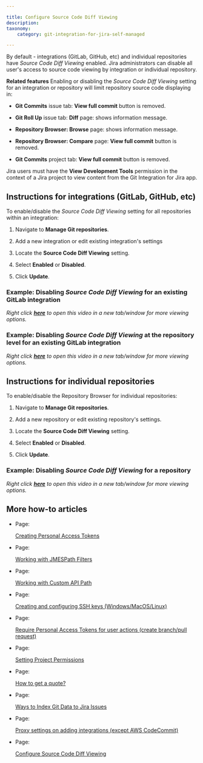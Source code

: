 ```yaml
---

title: Configure Source Code Diff Viewing
description:
taxonomy:
    category: git-integration-for-jira-self-managed

---
```


By default - integrations (GitLab, GitHub, etc) and individual repositories have _Source Code Diff Viewing_ enabled. Jira administrators can disable all user's access to source code viewing by integration or individual repository.

**Related features**
Enabling or disabling the _Source Code Diff Viewing_ setting for an integration or repository will limit repository source code displaying in:

*   **Git Commits** issue tab: **View full commit** button is removed.

*   **Git Roll Up** issue tab: **Diff** page: shows information message.

*   **Repository Browser: Browse** page: shows information message.

*   **Repository Browser: Compare** page: **View full commit** button is removed.

*   **Git Commits** project tab: **View full commit** button is removed.


Jira users must have the **View Development Tools** permission in the context of a Jira project to view content from the Git Integration for Jira app.

## Instructions for integrations (GitLab, GitHub, etc)

To enable/disable the _Source Code Diff Viewing_ setting for all repositories within an integration:

1.  Navigate to **Manage Git repositories**.

2.  Add a new integration or edit existing integration's settings

3.  Locate the **Source Code Diff Viewing** setting.

4.  Select **Enabled** or **Disabled**.

5.  Click **Update**.


### Example: Disabling _Source Code Diff Viewing_ for an existing GitLab integration

_Right click_ [_**here**_](https://bigbrassband.wistia.com/medias/qgatwyyv2m) _to open this video in a new tab/window for more viewing options._

### Example: Disabling _Source Code Diff Viewing_ at the repository level for an existing GitLab integration

_Right click_ [_**here**_](https://bigbrassband.wistia.com/medias/4vpnakdzpf) _to open this video in a new tab/window for more viewing options._

## Instructions for individual repositories

To enable/disable the Repository Browser for individual repositories:

1.  Navigate to **Manage Git repositories**.

2.  Add a new repository or edit existing repository's settings.

3.  Locate the **Source Code Diff Viewing** setting.

4.  Select **Enabled** or **Disabled**.

5.  Click **Update**.


### Example: Disabling _Source Code Diff Viewing_ for a repository

_Right click_ [_**here**_](https://bigbrassband.wistia.com/medias/mtwnmihirc) _to open this video in a new tab/window for more viewing options._

## More how-to articles

*   Page:

    [Creating Personal Access Tokens](/wiki/spaces/GIJDC/pages/107380737/Creating+Personal+Access+Tokens)

*   Page:

    [Working with JMESPath Filters](/wiki/spaces/GIJDC/pages/135430238/Working+with+JMESPath+Filters)

*   Page:

    [Working with Custom API Path](/wiki/spaces/GIJDC/pages/135331922/Working+with+Custom+API+Path)

*   Page:

    [Creating and configuring SSH keys (Windows/MacOS/Linux)](/wiki/spaces/GIJDC/pages/183271450)

*   Page:

    [Require Personal Access Tokens for user actions (create branch/pull request)](/wiki/spaces/GIJDC/pages/317390849)

*   Page:

    [Setting Project Permissions](/wiki/spaces/GIJDC/pages/509444154/Setting+Project+Permissions)

*   Page:

    [How to get a quote?](/wiki/spaces/GIJDC/pages/1165721603)

*   Page:

    [Ways to Index Git Data to Jira Issues](/wiki/spaces/GIJDC/pages/1207828916/Ways+to+Index+Git+Data+to+Jira+Issues)

*   Page:

    [Proxy settings on adding integrations (except AWS CodeCommit)](/wiki/spaces/GIJDC/pages/1808007195)

*   Page:

    [Configure Source Code Diff Viewing](/wiki/spaces/GIJDC/pages/2054881287/Configure+Source+Code+Diff+Viewing)